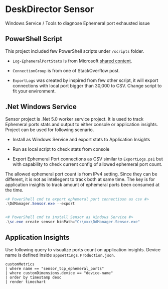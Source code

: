 # DeskDirector Sensor

Windows Service / Tools to diagnose Ephemeral port exhausted issue

## PowerShell Script

This project included few PowerShell scripts under `/scripts` folder. 

* `Log-EphemeralPortStats` is from Microsoft [shared content](https://gallery.technet.microsoft.com/office/Log-EphemeralPortStats-34cc1191).

* `ConnectionGroup` is from one of StackOverflow post.

* `ExportLogs` was created by inspired from few other script, it will export connections with local port bigger than 30,000 to CSV. Change script to fit your environment.

## .Net Windows Service

Sensor project is .Net 5.0 worker service project. It is used to track Ephemeral ports stats and output to either console or application insights. Project can be used for following scenario.

* Install as Windows Service and export stats to Application Insights

* Run as local script to check stats from console

* Export Ephemeral Port connections as CSV similar to `ExportLogs.ps1` but with capability to check current config of allowed ephemeral port count.

The allowed ephemeral port count is from IPv4 setting. Since they can be different, it is not as intellegent to track both at same time. The key is for application insights to track amount of ephemeral ports been consumed at the time.



```powershell
<# PowerShell cmd to export ephemeral port connectiosn as csv #>
.\DdManager.Sensor.exe --export


<# PowerShell cmd to install Sensor as Windows Service #>
.\sc.exe create sensor binPath="C:\xxx\DdManager.Sensor.exe"
```

## Application Insights

Use following query to visualize ports count on application insights. Device name is defined inside `appsettings.Production.json`.

```
customMetrics
| where name == "sensor_tcp_ephemeral_ports"
| where customDimensions.device == "device-name"
| order by timestamp desc
| render timechart 
```
